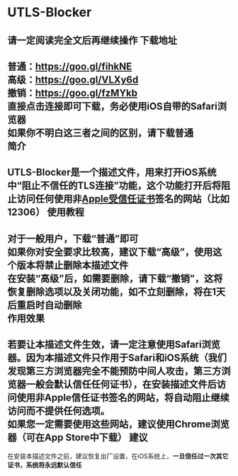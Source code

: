 # UTLS-Blocker
**请一定阅读完全文后再继续操作**
下载地址
---
普通：https://goo.gl/fihkNE<br/>
高级：https://goo.gl/VLXy6d<br/>
撤销：https://goo.gl/fzMYkb<br/>
直接点击连接即可下载，**务必使用iOS自带的Safari浏览器**<br/>
如果你不明白这三者之间的区别，请下载普通<br/>
简介
--
UTLS-Blocker是一个描述文件，用来打开iOS系统中“阻止不信任的TLS连接”功能，这个功能打开后将阻止访问**任何使用非[Apple受信任证书](https://support.apple.com/zh-cn/HT5012)签名的网站（比如12306）**
使用教程
---
对于一般用户，下载“普通”即可<br/>
如果你对安全要求比较高，建议下载“高级”，使用这个版本将**禁止删除本描述文件**<br/>
在安装“高级”后，如需要删除，请下载“撤销”，这将恢复删除选项以及关闭功能，如不立刻删除，将在1天后重启时自动删除<br/>
作用效果
--
若要让本描述文件生效，请**一定注意使用Safari浏览器**。因为本描述文件**只作用于Safari和iOS系统**（我们发现第三方浏览器完全不能预防中间人攻击，**第三方浏览器一般会默认信任任何证书**），在安装描述文件后访问使用非Apple信任证书签名的网站，将自动阻止继续访问而不提供任何选项。<br/>
如果您一定需要使用这些网站，建议使用Chrome浏览器（可在App Store中下载）
建议
--
在安装本描述文件之前，建议恢复出厂设置，在iOS系统上，**一旦信任过一次其它证书，系统将永远默认信任**
